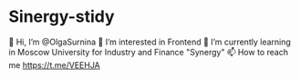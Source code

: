 # Sinergy-stidy

👋 Hi, I’m @OlgaSurnina
👀 I’m interested in Frontend
🌱 I’m currently learning in Moscow University for Industry and Finance "Synergy"
📫 How to reach me https://t.me/VEEHJA
